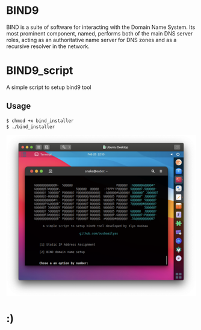 # BIND9

BIND is a suite of software for interacting with the Domain Name System. Its most prominent component, named, performs both of the main DNS server roles, acting as an authoritative name server for DNS zones and as a recursive resolver in the network.

# BIND9_script
A simple script to setup bind9 tool

## Usage 

```
$ chmod +x bind_installer
$ ./bind_installer
```

![alt text](https://github.com/ousbaailyas/BIND9_script/blob/master/Screen%20Shot%202022-02-20%20at%2010.55.51%20PM.png)

# :)
